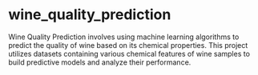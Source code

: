 # wine_quality_prediction
Wine Quality Prediction involves using machine learning algorithms to predict the quality of wine based on its chemical properties. This project utilizes datasets containing various chemical features of wine samples to build predictive models and analyze their performance.
